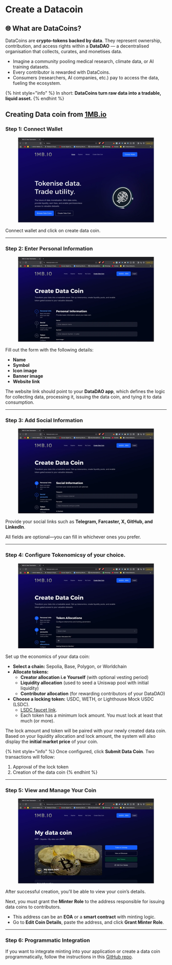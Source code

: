# Create a Datacoin

## **🌐 What are DataCoins?**

DataCoins are **crypto-tokens backed by data**. They represent ownership, contribution, and access rights within a **DataDAO** — a decentralised organisation that collects, curates, and monetises data.

* Imagine a community pooling medical research, climate data, or AI training datasets.
* Every contributor is rewarded with DataCoins.
* Consumers (researchers, AI companies, etc.) pay to access the data, fueling the ecosystem.

{% hint style="info" %}
In short: **DataCoins turn raw data into a tradable, liquid asset.**
{% endhint %}

## Creating Data coin from [1MB.io](http://1mb.io)

### **Step 1: Connect Wallet**

<figure><img src="../.gitbook/assets/Screenshot_2025-09-26_at_8.56.13_AM.webp" alt=""><figcaption></figcaption></figure>

Connect wallet and click on create data coin.

***

### **Step 2: Enter Personal Information**

<figure><img src="../.gitbook/assets/Screenshot_2025-09-26_at_8.58.04_AM.webp" alt=""><figcaption></figcaption></figure>

Fill out the form with the following details:

* **Name**
* **Symbol**
* **Icon image**
* **Banner image**
* **Website link**

The website link should point to your **DataDAO app**, which defines the logic for collecting data, processing it, issuing the data coin, and tying it to data consumption.

***

### **Step 3: Add Social Information**

<figure><img src="../.gitbook/assets/Screenshot_2025-09-26_at_9.01.40_AM.webp" alt=""><figcaption></figcaption></figure>

Provide your social links such as **Telegram, Farcaster, X, GitHub, and LinkedIn**.

All fields are optional—you can fill in whichever ones you prefer.

***

### **Step 4: Configure Tokenomics**y of your choice.

<figure><img src="../.gitbook/assets/Screenshot_2025-09-26_at_9.04.07_AM.webp" alt=""><figcaption></figcaption></figure>

Set up the economics of your data coin:

* **Select a chain:** Sepolia, Base, Polygon, or Worldchain
* **Allocate tokens:**
  * **Creator allocation i.e Yourself** (with optional vesting period)
  * **Liquidity allocation** (used to seed a Uniswap pool with initial liquidity)
  * **Contributor allocation** (for rewarding contributors of your DataDAO)
* **Choose a locking token:** USDC, WETH, or Lighthouse Mock USDC (LSDC).
  * [LSDC faucet link](https://github.com/lighthouse-web3/data-dao-deployment).
  * Each token has a minimum lock amount. You must lock at least that much (or more).

The lock amount and token will be paired with your newly created data coin. Based on your liquidity allocation and lock amount, the system will also display the **initial market price** of your coin.

{% hint style="info" %}
Once configured, click **Submit Data Coin**. Two transactions will follow:

1. Approval of the lock token
2. Creation of the data coin
{% endhint %}

***

### **Step 5: View and Manage Your Coin**

<figure><img src="../.gitbook/assets/Screenshot_2025-09-26_at_9.17.17_AM.webp" alt=""><figcaption></figcaption></figure>

After successful creation, you’ll be able to view your coin’s details.

Next, you must grant the **Minter Role** to the address responsible for issuing data coins to contributors.

* This address can be an **EOA** or a **smart contract** with minting logic.
* Go to **Edit Coin Details**, paste the address, and click **Grant Minter Role**.

***

### **Step 6: Programmatic Integration**

If you want to integrate minting into your application or create a data coin programmatically, follow the instructions in this [GitHub repo](https://github.com/lighthouse-web3/data-dao-deployment).
